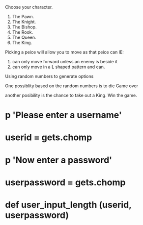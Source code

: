 Choose your character.
1. The Pawn. 
2. The Knight.
3. The Bishop.
4. The Rook.
5. The Queen.
6. The King.

Picking a peice will allow you to move as that peice can IE:
1. can only move forward unless an enemy is beside it
2. can only move in a L shaped pattern and can.


Using random numbers to generate options

One possiblity based on the random numbers is to die Game over

another posibility is the chance to take out a King. Win the game.


# p 'Please enter a username'
# userid = gets.chomp

# p 'Now enter a password'
# userpassword = gets.chomp




# def user_input_length (userid, userpassword)